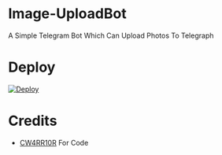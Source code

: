 # Image-UploadBot
A Simple Telegram Bot Which Can Upload Photos To Telegraph

# Deploy
[![Deploy](https://www.herokucdn.com/deploy/button.svg)](https://heroku.com/deploy?template=https://github.com/CyberBoyAyush/Image-UploadBot)

# Credits
* [CW4RR10R](https://github.com/CW4RR10R) For Code
